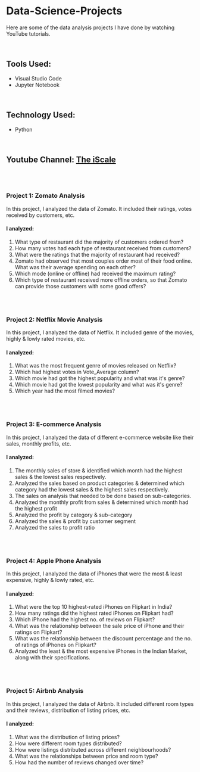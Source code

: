 # Data-Science-Projects

Here are some of the data analysis projects I have done by watching YouTube tutorials.

<br>

## Tools Used:
- Visual Studio Code
- Jupyter Notebook

<br>

## Technology Used:
- Python

<br>

## Youtube Channel: [The iScale](https://www.youtube.com/@theiScale)

<br><br>

### Project 1: Zomato Analysis
In this project, I analyzed the data of Zomato. It included their ratings, votes received by customers, etc.

#### I analyzed:

1. What type of restaurant did the majority of customers ordered from?
2. How many votes had each type of restaurant received from customers?
3. What were the ratings that the majority of restaurant had received?
4. Zomato had observed that most couples order most of their food online. What was their average spending on each other?
5. Which mode (online or offline) had received the maximum rating?
6. Which type of restaurant received more offline orders, so that Zomato can provide those customers with some good offers?

<br><br>


### Project 2: Netflix Movie Analysis
In this project, I analyzed the data of Netflix. It included genre of the movies, highly & lowly rated movies, etc.

#### I analyzed:

1. What was the most frequent genre of movies released on Netflix?
2. Which had highest votes in Vote_Average column?
3. Which movie had got the highest popularity and what was it's genre?
4. Which movie had got the lowest popularity and what was it's genre?
5. Which year had the most filmed movies?

<br><br>


### Project 3: E-commerce Analysis
In this project, I analyzed the data of different e-commerce website like their sales, monthly profits, etc.

#### I analyzed:

1. The monthly sales of store & identified which month had the highest sales & the lowest sales respectively.
2. Analyzed the sales based on product categories & determined which category had the lowest sales & the highest sales respectively.
3. The sales on analysis that needed to be done based on sub-categories.
4. Analyzed the monthly profit from sales & determined which month had the highest profit
5. Analyzed the profit by category & sub-category
6. Analyzed the sales & profit by customer segment
7. Analyzed the sales to profit ratio

<br><br>


### Project 4: Apple Phone Analysis
In this project, I analyzed the data of iPhones that were the most & least expensive, highly & lowly rated, etc.

#### I analyzed:

1. What were the top 10 highest-rated iPhones on Flipkart in India?
2. How many ratings did the highest rated iPhones on Flipkart had?
3. Which iPhone had the highest no. of reviews on Flipkart?
4. What was the relationship between the sale price of iPhone and their ratings on Flipkart?
5. What was the relationship between the discount percentage and the no. of ratings of iPhones on Flipkart?
6. Analyzed the least & the most expensive iPhones in the Indian Market, along with their specifications.   

<br><br>

### Project 5: Airbnb Analysis
In this project, I analyzed the data of Airbnb. It included different room types and their reviews, distribution of listing prices, etc.

#### I analyzed:

1. What was the distribution of listing prices?
2. How were different room types distributed?
3. How were listings distributed across different neighbourhoods?
4. What was the relationships between price and room type?
5. How had the number of reviews changed over time?
